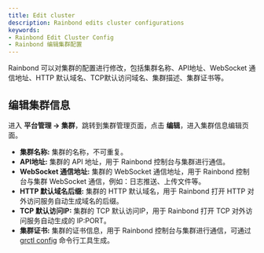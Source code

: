 ```yaml
---
title: Edit cluster
description: Rainbond edits cluster configurations
keywords:
- Rainbond Edit Cluster Config
- Rainbond 编辑集群配置
---
```


Rainbond 可以对集群的配置进行修改，包括集群名称、API地址、WebSocket 通信地址、HTTP 默认域名、TCP默认访问域名、集群描述、集群证书等。

## 编辑集群信息

进入 **平台管理 -> 集群**，跳转到集群管理页面，点击 **编辑**，进入集群信息编辑页面。

* **集群名称:** 集群的名称，不可重复。
* **API地址:** 集群的 API 地址，用于 Rainbond 控制台与集群进行通信。
* **WebSocket 通信地址:** 集群的 WebSocket 通信地址，用于 Rainbond 控制台与集群 WebSocket 通信，例如：日志推送、上传文件等。
* **HTTP 默认域名后缀:** 集群的 HTTP 默认域名，用于 Rainbond 打开 HTTP 对外访问服务自动生成域名的后缀。
* **TCP 默认访问IP:** 集群的 TCP 默认访问IP，用于 Rainbond 打开 TCP 对外访问服务自动生成的 IP:PORT。
* **集群证书:** 集群的证书信息，用于 Rainbond 控制台与集群进行通信，可通过 [grctl config](/docs/ops-guide/tools/grctl) 命令行工具生成。